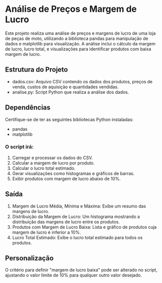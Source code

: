 # Análise de Preços e Margem de Lucro

Este projeto realiza uma análise de preços e margens de lucro de uma loja de peças de moto, utilizando a biblioteca pandas para manipulação de dados e matplotlib para visualização. A análise inclui o cálculo da margem de lucro, lucro total, e visualizações para identificar produtos com baixa margem de lucro.

## Estrutura do Projeto

- dados.csv: Arquivo CSV contendo os dados dos produtos, preços de venda, custos de aquisição e quantidades vendidas.
- analise.py: Script Python que realiza a análise dos dados.

## Dependências

Certifique-se de ter as seguintes bibliotecas Python instaladas:

- pandas
- matplotlib

### O script irá:
1. Carregar e processar os dados do CSV.
2. Calcular a margem de lucro por produto.
3. Calcular o lucro total estimado.
4. Gerar visualizações como histogramas e gráficos de barras.
5. Exibir produtos com margem de lucro abaixo de 10%.

## Saída

1. Margem de Lucro Média, Mínima e Máxima: Exibe um resumo das margens de lucro.
2. Distribuição da Margem de Lucro: Um histograma mostrando a distribuição das margens de lucro entre os produtos.
3. Produtos com Margem de Lucro Baixa: Lista e gráfico de produtos cuja margem de lucro é inferior a 10%.
4. Lucro Total Estimado: Exibe o lucro total estimado para todos os produtos.

## Personalização

O critério para definir "margem de lucro baixa" pode ser alterado no script, ajustando o valor limite de 10% para qualquer outro valor desejado.
